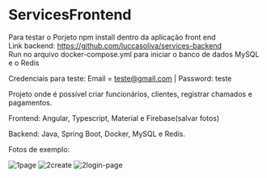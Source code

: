 # ServicesFrontend

Para testar o Porjeto npm install dentro da aplicação front end
<br>
Link backend: https://github.com/luccasoliva/services-backend <br>
Run no arquivo docker-compose.yml para iniciar o banco de dados MySQL e o Redis
<br>

Credenciais para teste: Email = teste@gmail.com | Password: teste

Projeto onde é possível criar funcionários, clientes, registrar chamados e pagamentos.

Frontend: Angular, Typescript, Material e Firebase(salvar fotos)

Backend: Java, Spring Boot, Docker, MySQL e Redis.

Fotos de exemplo:


![1page](https://user-images.githubusercontent.com/58635996/215585252-3ed998c4-f2de-482e-a09e-5f581c5ed0ba.png)
![2create](https://user-images.githubusercontent.com/58635996/215585257-e86d3419-82ad-4cad-86c1-341bdbb52ced.png)
![2login-page](https://user-images.githubusercontent.com/58635996/215585258-6f940bc5-2190-4a81-a353-dcd097275cd9.png)
